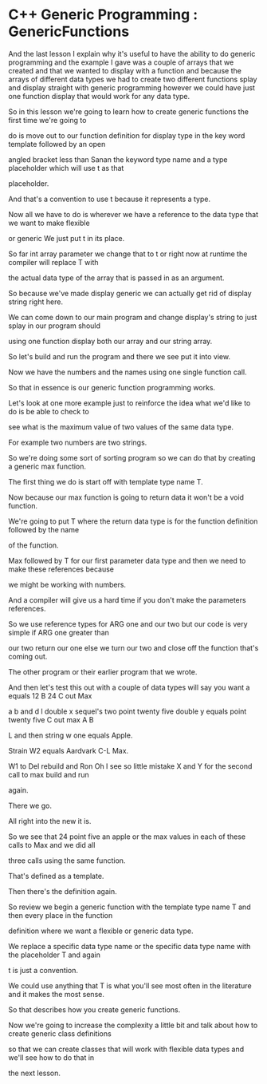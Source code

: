 # C++ Generic Programming : GenericFunctions

And the last lesson I explain why it's useful to have the ability to do generic programming and the example I gave was a couple of arrays that we created and that we wanted to display with a function 
and because the arrays of different data types we had to create two different functions splay and display straight with generic programming however we could have just one function display that would work for 
any data type.

So in this lesson we're going to learn how to create generic functions the first time we're going to

do is move out to our function definition for display type in the key word template followed by an open

angled bracket less than Sanan the keyword type name and a type placeholder which will use t as that

placeholder.

And that's a convention to use t because it represents a type.

Now all we have to do is wherever we have a reference to the data type that we want to make flexible

or generic We just put t in its place.

So far int array parameter we change that to t or right now at runtime the compiler will replace T with

the actual data type of the array that is passed in as an argument.

So because we've made display generic we can actually get rid of display string right here.

We can come down to our main program and change display's string to just splay in our program should

using one function display both our array and our string array.

So let's build and run the program and there we see put it into view.

Now we have the numbers and the names using one single function call.

So that in essence is our generic function programming works.

Let's look at one more example just to reinforce the idea what we'd like to do is be able to check to

see what is the maximum value of two values of the same data type.

For example two numbers are two strings.

So we're doing some sort of sorting program so we can do that by creating a generic max function.

The first thing we do is start off with template type name T.

Now because our max function is going to return data it won't be a void function.

We're going to put T where the return data type is for the function definition followed by the name

of the function.

Max followed by T for our first parameter data type and then we need to make these references because

we might be working with numbers.

And a compiler will give us a hard time if you don't make the parameters references.

So we use reference types for ARG one and our two but our code is very simple if ARG one greater than

our two return our one else we turn our two and close off the function that's coming out.

The other program or their earlier program that we wrote.

And then let's test this out with a couple of data types will say you want a equals 12 B 24 C out Max

a b and d l double x sequel's two point twenty five double y equals point twenty five C out max A B

L and then string w one equals Apple.

Strain W2 equals Aardvark C-L Max.

W1 to Del rebuild and Ron Oh I see so little mistake X and Y for the second call to max build and run

again.

There we go.

All right into the new it is.

So we see that 24 point five an apple or the max values in each of these calls to Max and we did all

three calls using the same function.

That's defined as a template.

Then there's the definition again.

So review we begin a generic function with the template type name T and then every place in the function

definition where we want a flexible or generic data type.

We replace a specific data type name or the specific data type name with the placeholder T and again

t is just a convention.

We could use anything that T is what you'll see most often in the literature and it makes the most sense.

So that describes how you create generic functions.

Now we're going to increase the complexity a little bit and talk about how to create generic class definitions

so that we can create classes that will work with flexible data types and we'll see how to do that in

the next lesson.
